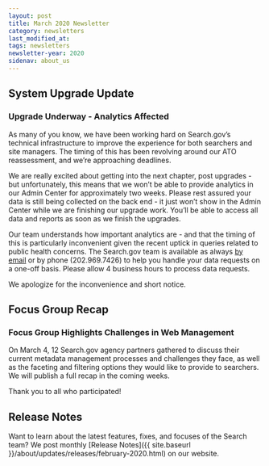 ```yaml
---
layout: post
title: March 2020 Newsletter
category: newsletters
last_modified_at: 
tags: newsletters
newsletter-year: 2020
sidenav: about_us
---
```

## System Upgrade Update

### Upgrade Underway - Analytics Affected

As many of you know, we have been working hard on Search.gov’s technical infrastructure to improve the experience for both searchers and site managers. The timing of this has been revolving around our ATO reassessment, and we’re approaching deadlines.

We are really excited about getting into the next chapter, post upgrades - but unfortunately, this means that we won’t be able to provide analytics in our Admin Center for approximately two weeks. Please rest assured your data is still being collected on the back end - it just won’t show in the Admin Center while we are finishing our upgrade work. You’ll be able to access all data and reports as soon as we finish the upgrades.

Our team understands how important analytics are - and that the timing of this is particularly inconvenient given the recent uptick in queries related to public health concerns. The Search.gov team is available as always <a href="mailto:search@gsa.gov">by email</a> or by phone (202.969.7426) to help you handle your data requests on a one-off basis. Please allow 4 business hours to process data requests.

We apologize for the inconvenience and short notice.

## Focus Group Recap
### Focus Group Highlights Challenges in Web Management
On March 4, 12 Search.gov agency partners gathered to discuss their current metadata management processes and challenges they face, as well as the faceting and filtering options they would like to provide to searchers. We will publish a full recap in the coming weeks.

Thank you to all who participated!

## Release Notes

Want to learn about the latest features, fixes, and focuses of the Search team? We post monthly [Release Notes]({{ site.baseurl }}/about/updates/releases/february-2020.html) on our website.